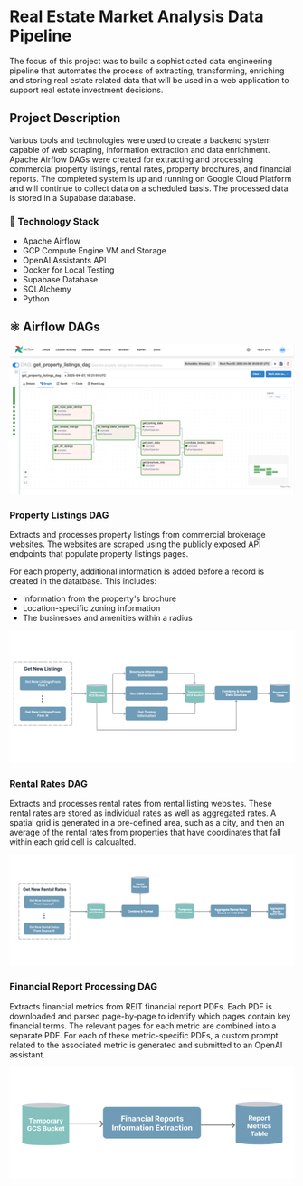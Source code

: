 # Real Estate Market Analysis Data Pipeline
The focus of this project was to build a sophisticated data engineering pipeline that automates the process of extracting, transforming, enriching and storing real estate related data that will be used in a web application to support real estate investment decisions. 

## Project Description
Various tools and technologies were used to create a backend system capable of web scraping, information extraction and data enrichment. Apache Airflow DAGs were created for extracting and processing commercial property listings, rental rates, property brochures, and financial reports. The completed system is up and running on Google Cloud Platform and will continue to collect data on a scheduled basis. The processed data is stored in a Supabase database.

### 🤖 Technology Stack
- Apache Airflow
- GCP Compute Engine VM and Storage
- OpenAI Assistants API
- Docker for Local Testing
- Supabase Database
- SQLAlchemy
- Python


## ⚛︎ Airflow DAGs
![Airflow Screenshot](https://github.com/jamesAmckinnon/RE_Data_Pipeline/blob/master/images/Airflow_Get_Listings.png)


### Property Listings DAG
Extracts and processes property listings from commercial brokerage websites. The websites are scraped using the publicly exposed API endpoints that populate property listings pages.

For each property, additional information is added before a record is created in the datatbase. This includes:
- Information from the property's brochure
- Location-specific zoning information
- The businesses and amenities within a radius

![Airflow Screenshot](https://github.com/jamesAmckinnon/RE_Data_Pipeline/blob/master/images/Get_Listings_DAG.png)


### Rental Rates DAG
Extracts and processes rental rates from rental listing websites. These rental rates are stored as individual rates as well as aggregated rates. A spatial grid is generated in a pre-defined area, such as a city, and then an average of the rental rates from properties that have coordinates that fall within each grid cell is calcualted.

![Airflow Screenshot](https://github.com/jamesAmckinnon/RE_Data_Pipeline/blob/master/images/Rental_Rates_DAG.png)


### Financial Report Processing DAG
Extracts financial metrics from REIT financial report PDFs. Each PDF is downloaded and parsed page-by-page to identify which pages contain key financial terms. The relevant pages for each metric are combined into a separate PDF. For each of these metric-specific PDFs, a custom prompt related to the associated metric is generated and submitted to an OpenAI assistant.

![Airflow Screenshot](https://github.com/jamesAmckinnon/RE_Data_Pipeline/blob/master/images/Financial_Reports_DAG.png)
